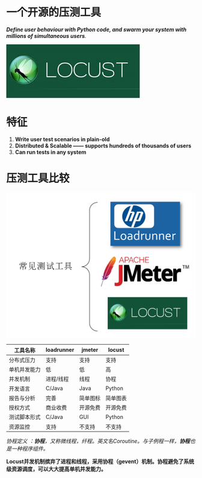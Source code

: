 # 一个开源的压测工具

_**Define user behaviour with Python code, and swarm your system with millions of simultaneous users**._



![LocustIcon](images/other/LocustIcon.png)





# 特征

1. **Write user test scenarios in plain-old**
2. **Distributed & Scalable         —— supports hundreds of thousands of users**
3. **Can run tests in any system**



# 压测工具比较

![TestingTools](images/other/TestingTools.png)



| 工具名称     | loadrunner | jmeter   | locust   |
| ------------ | ---------- | -------- | -------- |
| 分布式压力   | 支持       | 支持     | 支持     |
| 单机并发能力 | 低         | 低       | 高       |
| 并发机制     | 进程/线程  | 线程     | 协程     |
| 开发语言     | C/Java     | Java     | Python   |
| 报告与分析   | 完善       | 简单图标 | 简单图表 |
| 授权方式     | 商业收费   | 开源免费 | 开源免费 |
| 测试脚本形式 | C/Java     | GUI      | Python   |
| 资源监控     | 支持       | 不支持   | 不支持   |



_协程定义 ：**协程**，又称微线程，纤程。英文名Coroutine。与子例程一样，**协程**也是一种程序组件。_

**Locust并发机制摈弃了进程和线程，采用协程（gevent）机制。协程避免了系统级资源调度，可以大大提高单机并发能力。**



​              



